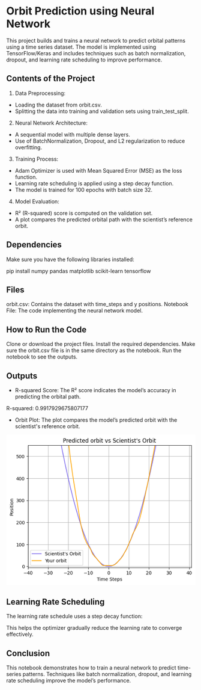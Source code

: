 # Orbit Prediction using Neural Network
This project builds and trains a neural network to predict orbital patterns using a time series dataset. The model is implemented using TensorFlow/Keras and includes techniques such as batch normalization, dropout, and learning rate scheduling to improve performance.

## Contents of the Project
1. Data Preprocessing:

- Loading the dataset from orbit.csv.
- Splitting the data into training and validation sets using train_test_split.

2. Neural Network Architecture:

- A sequential model with multiple dense layers.
- Use of BatchNormalization, Dropout, and L2 regularization to reduce overfitting.

3. Training Process:

- Adam Optimizer is used with Mean Squared Error (MSE) as the loss function.
- Learning rate scheduling is applied using a step decay function.
- The model is trained for 100 epochs with batch size 32.

4. Model Evaluation:

- R² (R-squared) score is computed on the validation set.
- A plot compares the predicted orbital path with the scientist’s reference orbit.

## Dependencies
Make sure you have the following libraries installed:

pip install numpy pandas matplotlib scikit-learn tensorflow

## Files

orbit.csv: Contains the dataset with time_steps and y positions.
Notebook File: The code implementing the neural network model.

## How to Run the Code

Clone or download the project files.
Install the required dependencies.
Make sure the orbit.csv file is in the same directory as the notebook.
Run the notebook to see the outputs.

## Outputs

- R-squared Score:
The R² score indicates the model’s accuracy in predicting the orbital path.

R-squared: 0.9917929675807177

- Orbit Plot:
The plot compares the model’s predicted orbit with the scientist's reference orbit.

![Orbit Plot Example](output.png)


## Learning Rate Scheduling

The learning rate schedule uses a step decay function:

This helps the optimizer gradually reduce the learning rate to converge effectively.

## Conclusion

This notebook demonstrates how to train a neural network to predict time-series patterns. Techniques like batch normalization, dropout, and learning rate scheduling improve the model’s performance.